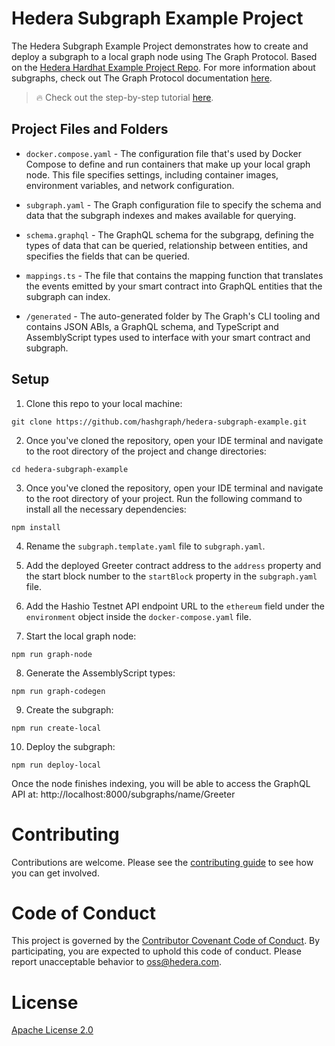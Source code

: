 # Hedera Subgraph Example Project

The Hedera Subgraph Example Project demonstrates how to create and deploy a subgraph to a local graph node using The Graph Protocol. Based on the [Hedera Hardhat Example Project Repo](https://github.com/hashgraph/hedera-hardhat-example-project). For more information about subgraphs, check out The Graph Protocol documentation [here](https://thegraph.com/docs). 

> :fire: Check out the step-by-step tutorial [here](https://docs.hedera.com/hedera/tutorials/smart-contracts/deploy-a-subgraph-using-the-graph).

## Project Files and Folders

- `docker.compose.yaml` - The configuration file that's used by Docker Compose to define and run containers that make up your local graph node. This file specifies settings, including container images, environment variables, and network configuration.

- `subgraph.yaml` - The Graph configuration file to specify the schema and data that the subgraph indexes and makes available for querying. 

- `schema.graphql` - The GraphQL schema for the subgrapg, defining the types of data that can be queried, relationship between entities, and specifies the fields that can be queried.

- `mappings.ts` - The file that contains the mapping function that translates the events emitted by your smart contract into GraphQL entities that the subgraph can index.

- `/generated` - The auto-generated folder by The Graph's CLI tooling and contains JSON ABIs, a GraphQL schema, and TypeScript and AssemblyScript types used to interface with your smart contract and subgraph.

## Setup

1. Clone this repo to your local machine:

```shell
git clone https://github.com/hashgraph/hedera-subgraph-example.git
```

2. Once you've cloned the repository, open your IDE terminal and navigate to the root directory of the project and change directories:

```shell
cd hedera-subgraph-example
```

3. Once you've cloned the repository, open your IDE terminal and navigate to the root directory of your project. Run the following command to install all the necessary dependencies:

```shell
npm install
```

4. Rename the `subgraph.template.yaml` file to `subgraph.yaml`.

5. Add the deployed Greeter contract address to the `address` property and the start block number to the `startBlock` property in the `subgraph.yaml` file.

6. Add the Hashio Testnet API endpoint URL to the `ethereum` field under the `environment` object inside the `docker-compose.yaml` file.

7. Start the local graph node:

```shell
npm run graph-node
```

8. Generate the AssemblyScript types:

```shell
npm run graph-codegen
```

9. Create the subgraph: 

```shell
npm run create-local
```

10. Deploy the subgraph:

```
npm run deploy-local
```
Once the node finishes indexing, you will be able to access the GraphQL API at: http://localhost:8000/subgraphs/name/Greeter

# Contributing
Contributions are welcome. Please see the
[contributing guide](https://github.com/hashgraph/.github/blob/main/CONTRIBUTING.md)
to see how you can get involved.

# Code of Conduct
This project is governed by the
[Contributor Covenant Code of Conduct](https://github.com/hashgraph/.github/blob/main/CODE_OF_CONDUCT.md). By
participating, you are expected to uphold this code of conduct. Please report unacceptable behavior
to [oss@hedera.com](mailto:oss@hedera.com).

# License
[Apache License 2.0](LICENSE)
